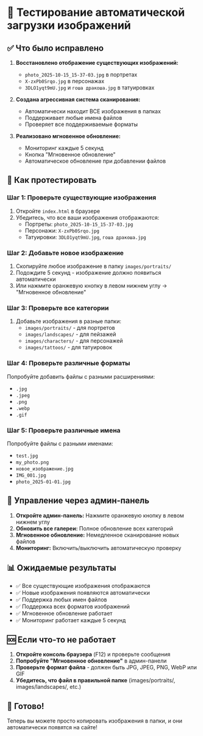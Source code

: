 # 🧪 Тестирование автоматической загрузки изображений

## ✅ Что было исправлено

1. **Восстановлено отображение существующих изображений:**
   - `photo_2025-10-15_15-37-03.jpg` в портретах
   - `X-zxPb0Srqo.jpg` в персонажах  
   - `3DLO1yqt9mU.jpg` и `гоша дракоша.jpg` в татуировках

2. **Создана агрессивная система сканирования:**
   - Автоматически находит ВСЕ изображения в папках
   - Поддерживает любые имена файлов
   - Проверяет все поддерживаемые форматы

3. **Реализовано мгновенное обновление:**
   - Мониторинг каждые 5 секунд
   - Кнопка "Мгновенное обновление"
   - Автоматическое обновление при добавлении файлов

## 🚀 Как протестировать

### Шаг 1: Проверьте существующие изображения
1. Откройте `index.html` в браузере
2. Убедитесь, что все ваши изображения отображаются:
   - Портреты: `photo_2025-10-15_15-37-03.jpg`
   - Персонажи: `X-zxPb0Srqo.jpg`
   - Татуировки: `3DLO1yqt9mU.jpg`, `гоша дракоша.jpg`

### Шаг 2: Добавьте новое изображение
1. Скопируйте любое изображение в папку `images/portraits/`
2. Подождите 5 секунд - изображение должно появиться автоматически
3. Или нажмите оранжевую кнопку в левом нижнем углу → "Мгновенное обновление"

### Шаг 3: Проверьте все категории
1. Добавьте изображения в разные папки:
   - `images/portraits/` - для портретов
   - `images/landscapes/` - для пейзажей
   - `images/characters/` - для персонажей
   - `images/tattoos/` - для татуировок

### Шаг 4: Проверьте различные форматы
Попробуйте добавить файлы с разными расширениями:
- `.jpg`
- `.jpeg`
- `.png`
- `.webp`
- `.gif`

### Шаг 5: Проверьте различные имена
Попробуйте файлы с разными именами:
- `test.jpg`
- `my_photo.png`
- `новое_изображение.jpg`
- `IMG_001.jpg`
- `photo_2025-01-01.jpg`

## 🔧 Управление через админ-панель

1. **Откройте админ-панель:** Нажмите оранжевую кнопку в левом нижнем углу
2. **Обновить все галереи:** Полное обновление всех категорий
3. **Мгновенное обновление:** Немедленное сканирование новых файлов
4. **Мониторинг:** Включить/выключить автоматическую проверку

## 📊 Ожидаемые результаты

- ✅ Все существующие изображения отображаются
- ✅ Новые изображения появляются автоматически
- ✅ Поддержка любых имен файлов
- ✅ Поддержка всех форматов изображений
- ✅ Мгновенное обновление работает
- ✅ Мониторинг работает каждые 5 секунд

## 🆘 Если что-то не работает

1. **Откройте консоль браузера** (F12) и проверьте сообщения
2. **Попробуйте "Мгновенное обновление"** в админ-панели
3. **Проверьте формат файла** - должен быть JPG, JPEG, PNG, WebP или GIF
4. **Убедитесь, что файл в правильной папке** (images/portraits/, images/landscapes/, etc.)

## 🎯 Готово!

Теперь вы можете просто копировать изображения в папки, и они автоматически появятся на сайте!
